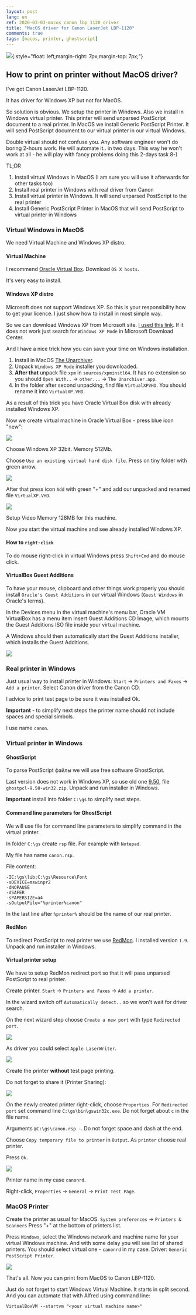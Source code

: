 ```yaml
---
layout: post
lang: en
ref: 2020-03-03-macos_canon_lbp_1120_driver
title: "MacOS driver for Canon LaserJet LBP-1120"
comments: true
tags: [macos, printer, ghostscript]
---
```

![](/images/ghostscript.png){:style="float: left;margin-right: 7px;margin-top: 7px;"}

## How to print on printer without MacOS driver?

I've got Canon LaserJet LBP-1120. 

It has driver for Windows XP but not for MacOS.

So solution is obvious. 
We setup the printer in Windows. 
Also we install in Windows virtual printer. This printer will send unparsed PostScript document to a 
real printer.
In MacOS we install Generic PostScript Printer. It will send PostScript document to our virtual printer
in our virtual Windows.

Double virtual should not confuse you. Any software engineer won't do boring 2-hours work. He will
automate it.. in two days. This way he won't work at all - he will play with fancy
problems doing this 2-days task 8-)

TL;DR

1. Install virtual Windows in MacOS (I am sure you will use it afterwards for other tasks too)
2. Install real printer in Windows with real driver from Canon
3. Install virtual printer in Windows. It will send unparsed PostScript to the real printer
4. Install Generic PostScript Printer in MacOS that will send PostScript to virtual printer in Windows

### Virtual Windows in MacOS

We need Virtual Machine and Windows XP distro.

#### Virtual Machine

I recommend [Oracle Virtual Box](https://www.virtualbox.org/wiki/Downloads). Download
`OS X hosts`.

It's very easy to install.

#### Windows XP distro

Microsoft does not support Windows XP. So this is your responsibility how to get your licence. I just show
how to install in most simple way.

So we can download Windows XP from Microsoft site.
[I used this link](https://www.microsoft.com/en-us/download/details.aspx?id=8002). 
If it does not work just search for `Windows XP Mode` in Microsoft Download Center.

And I have a nice trick how you can save your time on Windows installation.

1. Install in MacOS [The Unarchiver](https://theunarchiver.com/).
2. Unpack `Windows XP Mode` installer you downloaded. 
3. **After that** unpack file `xpm` in `sources/xpminstl64`. 
It has no extension so you should `Open With..` -> `other...` 
-> `The Unarchiver.app`. 
4. In the folder after second unpacking, find file `VirtualXPVHD`. 
You should rename it into `VirtualXP.VHD`. 

As a result of this trick you have Oracle Virtual Box disk with already installed Windows 
XP.

Now we create virtual machine in Oracle Virtual Box - press blue icon "new":

![](/images/vmcreate.png)

Choose Windows XP 32bit. Memory 512Mb. 

Choose `Use an existing virtual hard disk file`. Press on tiny folder with green arrow. 

![](/images/vmcreateproperties.png)

After that press icon `Add` with green "+" and add our unpacked and renamed file `VirtualXP.VHD`.

![](/images/adddiskimage.png)

Setup Video Memory 128MB for this machine.

Now you start the virtual machine and see already installed Windows XP.

#### How to `right-click`

To do mouse right-click in virtual Windows press `Shift+Cmd` and do mouse click.

#### VirtualBox Guest Additions

To have your mouse, clipboard and other things work properly you should install 
`Oracle's Guest Additions` in our virtual Windows (`Guest Windows` in Oracle's terms).

In the Devices menu in the virtual machine's menu bar, Oracle VM VirtualBox has a menu 
item Insert Guest Additions CD Image, which mounts the Guest Additions ISO file inside 
your virtual machine. 

A Windows should then automatically start the Guest Additions installer, which installs the 
Guest Additions.

![](/images/vbox_guest_tools.jpg)

### Real printer in Windows

Just usual way to install printer in Windows: `Start` -> 
`Printers and Faxes` -> `Add a printer`. Select Canon driver from the Canon CD. 

I advice to print test page to be sure it was installed Ok.

**Important** - to simplify next steps the printer name should not include spaces and special simbols. 

I use name `canon`.

### Virtual printer in Windows

#### GhostScript

To parse PostScript файлы we will use free software GhostScript.

Last version does not work in Windows XP, so use old one
[9.50](https://github.com/ArtifexSoftware/ghostpdl-downloads/releases/tag/gs950), file 
`ghostpcl-9.50-win32.zip`.
Unpack and run installer in Windows.

**Important** install into folder `C:\gs` to simplify next steps.

#### Command line parameters for GhostScript

We will use file for command line parameters to simplify command in the virtual printer.

In folder `C:\gs` create `rsp` file. For example with `Notepad`.
 
My file has name `canon.rsp`.
 
File content:

    -IC:\gs\lib;C:\gs\Resource\Font
    -sDEVICE=mswinpr2
    -dNOPAUSE
    -dSAFER
    -sPAPERSIZE=a4
    -sOutputFile="%printer%canon"

In the last line after `%printer%` should be the name of our real printer.

#### RedMon

To redirect PostScript to real printer we use
[RedMon](http://www.ghostgum.com.au/software/redmon.htm). I installed version `1.9`.
Unpack and run installer in Windows.

#### Virtual printer setup

We have to setup RedMon redirect port so that it will pass unparsed PostScript to real printer.

Create printer. `Start` -> `Printers and Faxes` -> `Add a printer`. 

In the wizard switch off
`Automatically detect..` so we won't wait for driver search. 

On the next wizard step choose `Create a new port` with type `Redirected port`. 

![](/images/redirectprinter.png)

As driver you could select `Apple LaserWriter`.

![](/images/redirectdriver.png)

Create the printer **without** test page printing.

Do not forget to share it (Printer Sharing):

![](/images/printersharing.png)

On the newly created printer right-click, choose `Properties`.
For `Redirected port` set command line `C:\gs\bin\gswin32c.exe`. Do not forget about `c` in the 
file name.

Arguments `@C:\gs\canon.rsp -`. Do not forget space and dash at the end. 

Choose `Copy temporary file to printer` in `Output`. As `printer` choose real printer. 

Press `Ok`.

![](/images/redirectport.png)

Printer name in my case `canonrd`.

Right-click, `Properties` -> `General` -> `Print Test Page`.

### MacOS Printer
Create the printer as usual for MacOS. `System preferences` -> `Printers & Scanners`
Press "+" at the bottom of printers list.

Press `Windows`, select the Windows network and machine name for your virtual Windows machine.
And with some delay you will see list of shared printers. You should select virtual one - `canonrd`
in my case. Driver: `Generic PostScript Printer`.
 
![](/images/macos_remote_printer.png)

That's all. 
Now you can print from MacOS to Canon LBP-1120.

Just do not forget to start Windows Virtual Machine. It starts in split second.
And you can automate that with Alfred using command line:

    VirtualBoxVM --startvm "<your virtual machine name>"
    